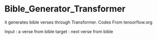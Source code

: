 # Bible_Generator_Transformer
it generates bible verses through Transformer. Codes From tensorflow.org

Input : a verse from bible
target : next verse from bible